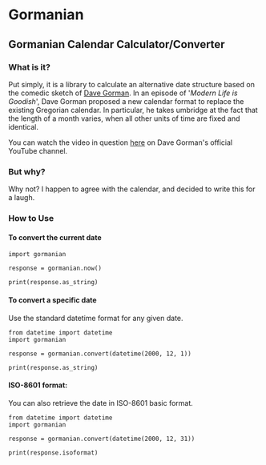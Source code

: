 # Gormanian

## Gormanian Calendar Calculator/Converter

### What is it?

Put simply, it is a library to calculate an alternative date structure based on the comedic sketch of [Dave Gorman](http://davegorman.com/).  In an episode of '*Modern Life is Goodish*', Dave Gorman proposed a new calendar format to replace the existing Gregorian calendar.  In particular, he takes umbridge at the fact that the length of a month varies, when all other units of time are fixed and identical.

You can watch the video in question [here](https://www.youtube.com/watch?v=vunESk53r5U&feature=youtu.be) on Dave Gorman's official YouTube channel.

### But why?

Why not?  I happen to agree with the calendar, and decided to write this for a laugh.

### How to Use

#### To convert the current date


    import gormanian
    
    response = gormanian.now()
    
    print(response.as_string)



#### To convert a specific date
Use the standard datetime format for any given date.

    from datetime import datetime
    import gormanian
    
    response = gormanian.convert(datetime(2000, 12, 1))
    
    print(response.as_string)

#### ISO-8601 format:
You can also retrieve the date in ISO-8601 basic format.

    from datetime import datetime
    import gormanian
    
    response = gormanian.convert(datetime(2000, 12, 31))
    
    print(response.isoformat)

